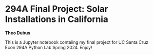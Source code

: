 # 294A Final Project: Solar Installations in California
**Theo Dubus**

This is a Jupyter notebook contaiing my final project for UC Santa Cruz Econ 294A Python Lab Spring 2024. Enjoy!